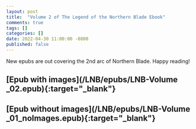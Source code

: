 ```yaml
---
layout: post
title:  "Volume 2 of The Legend of the Northern Blade Ebook"
comments: true
tags: []
categories: []
date: 2022-04-30 11:00:00 -0800
published: false
---
```


New epubs are out covering the 2nd arc of Northern Blade. Happy reading!

## [Epub with images](/LNB/epubs/LNB-Volume _02.epub){:target="_blank"}

## [Epub without images](/LNB/epubs/LNB-Volume _01_noImages.epub){:target="_blank"}


